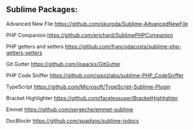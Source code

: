## Sublime Packages:

Advanced New File https://github.com/skuroda/Sublime-AdvancedNewFile

PHP Companion https://github.com/erichard/SublimePHPCompanion

PHP getters and setters https://github.com/francodacosta/sublime-php-getters-setters

Git Gutter https://github.com/jisaacks/GitGutter

PHP Code Sniffer https://github.com/squizlabs/sublime-PHP_CodeSniffer

TypeScript https://github.com/Microsoft/TypeScript-Sublime-Plugin

Bracket Highlighter https://github.com/facelessuser/BracketHighlighter

Emmet https://github.com/sergeche/emmet-sublime

DocBlockr https://github.com/spadgos/sublime-jsdocs
